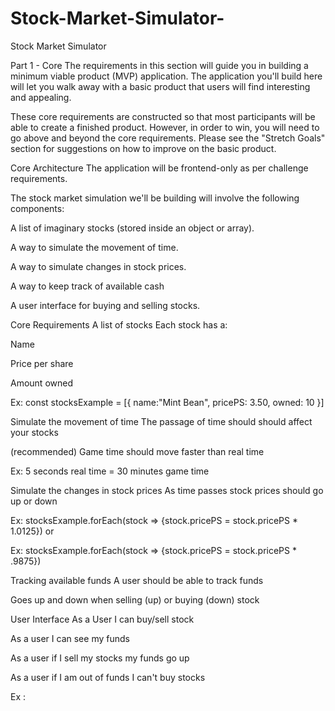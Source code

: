 # Stock-Market-Simulator-
Stock Market Simulator 

Part 1 - Core
The requirements in this section will guide you in building a minimum viable product (MVP) application. The application you'll build here will let you walk away with a basic product that users will find interesting and appealing.

These core requirements are constructed so that most participants will be able to create a finished product. However, in order to win, you will need to go above and beyond the core requirements. Please see the "Stretch Goals" section for suggestions on how to improve on the basic product.

Core Architecture
The application will be frontend-only as per challenge requirements. 

The stock market simulation we'll be building will involve the following components:

A list of imaginary stocks (stored inside an object or array).

A way to simulate the movement of time.

A way to simulate changes in stock prices.

A way to keep track of available cash

A user interface for buying and selling stocks.

Core Requirements
A list of stocks
Each stock has a:

Name

Price per share

Amount owned

Ex: const stocksExample = [{ name:"Mint Bean", pricePS: 3.50, owned: 10 }]

Simulate the movement of time
The passage of time should should affect your stocks 

(recommended) Game time should move faster than real time 

Ex: 5 seconds real time = 30 minutes game time

Simulate the changes in stock prices
As time passes stock prices should go up or down

Ex: stocksExample.forEach(stock => {stock.pricePS = stock.pricePS * 1.0125}) or

Ex: stocksExample.forEach(stock => {stock.pricePS = stock.pricePS * .9875})

Tracking available funds
A user should be able to track funds

Goes up and down when selling (up) or buying (down) stock

User Interface
As a User I can buy/sell stock

As a user I can see my funds

As a user if I sell my stocks my funds go up

As a user if I am out of funds I can't buy stocks

Ex : 
